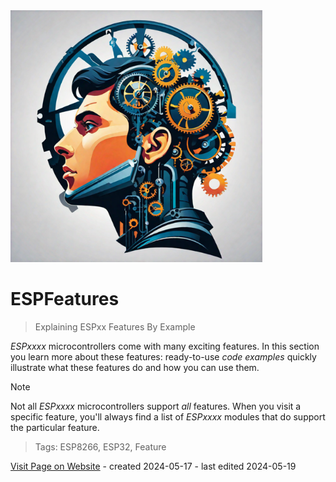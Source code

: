 <img src="/assets/images/processor.png" width="80%" height="80%" />
 
# ESPFeatures

> Explaining ESPxx Features By Example


*ESPxxxx* microcontrollers come with many exciting features. In this section you learn more about these features: ready-to-use *code examples* quickly illustrate what these features do and how you can use them.

> [!NOTE]
> Not all *ESPxxxx* microcontrollers support *all* features. When you visit a specific feature, you'll always find a list of *ESPxxxx* modules that do support the particular feature.






> Tags: ESP8266, ESP32, Feature

[Visit Page on Website](https://done.land/components/microcontroller/esp/esp32/examplecode?713851050918243938) - created 2024-05-17 - last edited 2024-05-19
